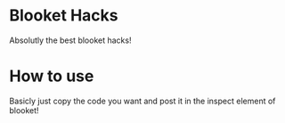 # Blooket Hacks
Absolutly the best blooket hacks!


# How to use
Basicly just copy the code you want and post it in the inspect element of blooket!

